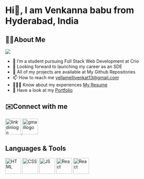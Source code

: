 # Hi👋, I am Venkanna babu from Hyderabad, India
## 🙋‍♂️About Me
![](https://komarev.com/ghpvc/?username=Venkannababu22&color=green&label=PROFILE+VIEWS)
  - 🌱 I’m a student pursuing Full Stack Web Development at Crio
  - 👯 Looking forward to launching my career as an SDE
  - 🤔 All of my projects are available at My Github Repositories
  - 📫 How to reach me <a href="https://www.gmail.com">yellamellivenkat13@gmail.com</a>
  - 👨🏻‍🎓 Know about my experiences  <a href="https://drive.google.com/file/d/1mPqI_DI3EAnZfiod-9C9GoegJMemLq0_/view?usp=sharing">My Resume</a>
  - 💬 Have a look at my <a href="https://www.crio.do/learn/portfolio/yellamellivenkannababu22/">Portfolio</a>

## ✉️Connect with me
 <a href="https://www.linkedin.com/in/venkannababu22">
  <img src="https://upload.wikimedia.org/wikipedia/commons/thumb/c/ca/LinkedIn_logo_initials.png/600px-LinkedIn_logo_initials.png" 
    width=50px height=50px alt="linkdinlogo"/>
 </a>
 <a href="https://www.gmail.com">
  <img src="https://static.vecteezy.com/system/resources/previews/022/484/516/original/google-mail-gmail-icon-logo-symbol-free-png.png" 
    width=50px height=50px alt="gmaillogo"/>
 </a>

 ## Languages & Tools
 <span>
 <img src="https://cdn.iconscout.com/icon/free/png-256/free-html-5-1-1175208.png" width=50px height=50px alt="HTML"/>
 <img src="https://e1.pngegg.com/pngimages/326/868/png-clipart-css3-badge-blue-and-white-css-icon-thumbnail.png" width=50px height=50px alt="CSS"/>
 <img src="https://brandslogos.com/wp-content/uploads/images/large/javascript-logo.png" width=50px height=50px alt="JS"/>
 <img src="https://cdn.iconscout.com/icon/free/png-256/free-react-1-282599.png?f=webp" width=50px height=50px alt="React"/>
 <img src="https://e7.pngegg.com/pngimages/306/37/png-clipart-node-js-logo-node-js-javascript-web-application-express-js-computer-software-others-miscellaneous-text-thumbnail.png" width=50px height=50px alt="React"/>

 
 
 
 
 </span>
 
 
